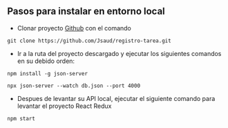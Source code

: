 ## Pasos para instalar en entorno local

- Clonar proyecto [Github](https://github.com/Jsaud/registro-tarea) con el comando 

```
git clone https://github.com/Jsaud/registro-tarea.git
```

- Ir a la ruta del proyecto descargado y ejecutar los siguientes comandos en su debido orden:
```
npm install -g json-server

npx json-server --watch db.json --port 4000
```

- Despues de levantar su API local, ejecutar el siguiente comando para levantar el proyecto React Redux

```
npm start
```

